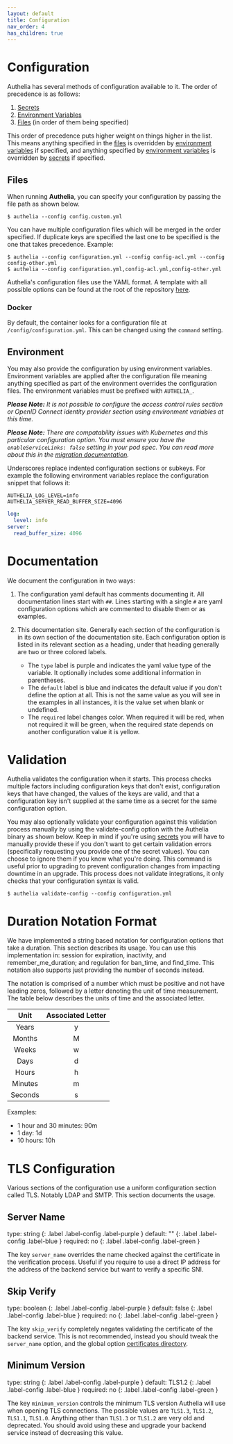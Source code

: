 ```yaml
---
layout: default
title: Configuration
nav_order: 4
has_children: true
---
```


# Configuration
Authelia has several methods of configuration available to it. The order of precedence is as follows:

1. [Secrets](./secrets.md)
2. [Environment Variables](#environment)
3. [Files](#files) (in order of them being specified)

This order of precedence puts higher weight on things higher in the list. This means anything specified in the 
[files](#files) is overridden by [environment variables](#environment) if specified, and anything specified by 
[environment variables](#environment) is overridden by [secrets](./secrets.md) if specified.

## Files
When running **Authelia**, you can specify your configuration by passing the file path as shown below.

```console
$ authelia --config config.custom.yml
```

You can have multiple configuration files which will be merged in the order specified. If duplicate keys are specified 
the last one to be specified is the one that takes precedence. Example:

```console
$ authelia --config configuration.yml --config config-acl.yml --config config-other.yml
$ authelia --config configuration.yml,config-acl.yml,config-other.yml
```

Authelia's configuration files use the YAML format. A template with all possible options can be found at the root of the 
repository [here](https://github.com/authelia/authelia/blob/master/config.template.yml).

### Docker
By default, the container looks for a configuration file at `/config/configuration.yml`. This can be changed using the `command` setting.

## Environment
You may also provide the configuration by using environment variables. Environment variables are applied after the 
configuration file meaning anything specified as part of the environment overrides the configuration files. The 
environment variables must be prefixed with `AUTHELIA_`.

_**Please Note:** It is not possible to configure_ the _access control rules section or OpenID Connect identity provider
section using environment variables at this time._

_**Please Note:** There are compatability issues with Kubernetes and this particular configuration option. You must 
ensure you have the `enableServiceLinks: false` setting in your pod spec. You can read more about this in the 
[migration documentation](./migration.md#kubernetes-4300)._

Underscores replace indented configuration sections or subkeys. For example the following environment variables replace
the configuration snippet that follows it:

```
AUTHELIA_LOG_LEVEL=info
AUTHELIA_SERVER_READ_BUFFER_SIZE=4096
```

```yaml
log:
  level: info
server:
  read_buffer_size: 4096
```

# Documentation

We document the configuration in two ways:

1. The configuration yaml default has comments documenting it. All documentation lines start with `##`. Lines starting 
   with a single `#` are yaml configuration options which are commented to disable them or as examples.
    
2. This documentation site. Generally each section of the configuration is in its own section of the documentation 
   site. Each configuration option is listed in its relevant section as a heading, under that heading generally are two
   or three colored labels. 
   - The `type` label is purple and indicates the yaml value type of the variable. It optionally includes some 
     additional information in parentheses.
   - The `default` label is blue and indicates the default value if you don't define the option at all. This is not the 
     same value as you will see in the examples in all instances, it is the value set when blank or undefined.
   - The `required` label changes color. When required it will be red, when not required it will be green, when the 
     required state depends on another configuration value it is yellow.  

# Validation

Authelia validates the configuration when it starts. This process checks multiple factors including configuration keys
that don't exist, configuration keys that have changed, the values of the keys are valid, and that a configuration
key isn't supplied at the same time as a secret for the same configuration option.

You may also optionally validate your configuration against this validation process manually by using the validate-config
option with the Authelia binary as shown below. Keep in mind if you're using [secrets](./secrets.md) you will have to
manually provide these if you don't want to get certain validation errors (specifically requesting you provide one of
the secret values). You can choose to ignore them if you know what you're doing. This command is useful prior to
upgrading to prevent configuration changes from impacting downtime in an upgrade. This process does not validate
integrations, it only checks that your configuration syntax is valid.

```console
$ authelia validate-config --config configuration.yml
```

# Duration Notation Format

We have implemented a string based notation for configuration options that take a duration. This section describes its
usage. You can use this implementation in: session for expiration, inactivity, and remember_me_duration; and regulation
for ban_time, and find_time. This notation also supports just providing the number of seconds instead.

The notation is comprised of a number which must be positive and not have leading zeros, followed by a letter
denoting the unit of time measurement. The table below describes the units of time and the associated letter.

|Unit   |Associated Letter|
|:-----:|:---------------:|
|Years  |y                |
|Months |M                |
|Weeks  |w                |
|Days   |d                |
|Hours  |h                |
|Minutes|m                |
|Seconds|s                |

Examples:
* 1 hour and 30 minutes: 90m
* 1 day: 1d
* 10 hours: 10h

# TLS Configuration

Various sections of the configuration use a uniform configuration section called TLS. Notably LDAP and SMTP.
This section documents the usage.

## Server Name
<div markdown="1">
type: string
{: .label .label-config .label-purple } 
default: ""
{: .label .label-config .label-blue }
required: no
{: .label .label-config .label-green }
</div>

The key `server_name` overrides the name checked against the certificate in the verification process. Useful if you
require to use a direct IP address for the address of the backend service but want to verify a specific SNI.

## Skip Verify
<div markdown="1">
type: boolean
{: .label .label-config .label-purple } 
default: false
{: .label .label-config .label-blue }
required: no
{: .label .label-config .label-green }
</div>

The key `skip_verify` completely negates validating the certificate of the backend service. This is not recommended,
instead you should tweak the `server_name` option, and the global option [certificates directory](./miscellaneous.md#certificates_directory).

## Minimum Version
<div markdown="1">
type: string
{: .label .label-config .label-purple } 
default: TLS1.2
{: .label .label-config .label-blue }
required: no
{: .label .label-config .label-green }
</div>

The key `minimum_version` controls the minimum TLS version Authelia will use when opening TLS connections.
The possible values are `TLS1.3`, `TLS1.2`, `TLS1.1`, `TLS1.0`. Anything other than `TLS1.3` or `TLS1.2`
are very old and deprecated. You should avoid using these and upgrade your backend service instead of decreasing
this value.
